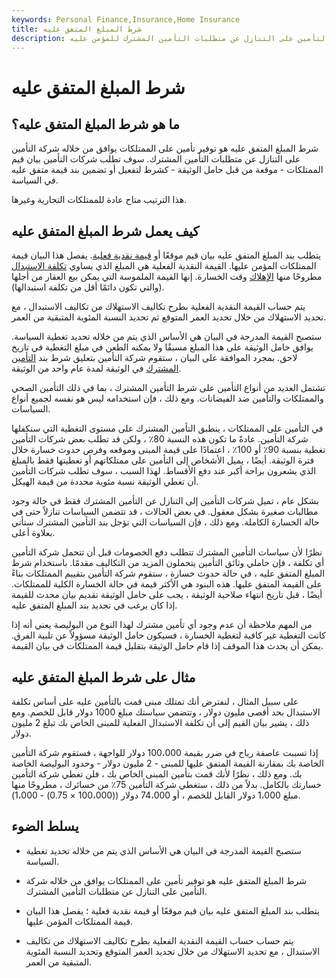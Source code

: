 ```yaml
---
keywords: Personal Finance,Insurance,Home Insurance
title: شرط المبلغ المتفق عليه
description: شرط المبلغ المتفق عليه هو شرط التأمين على الممتلكات حيث توافق شركة التأمين على التنازل عن متطلبات التأمين المشترك للمؤمن عليه.
---
```


# شرط المبلغ المتفق عليه
## ما هو شرط المبلغ المتفق عليه؟

شرط المبلغ المتفق عليه هو توفير تأمين على الممتلكات يوافق من خلاله شركة التأمين على التنازل عن متطلبات التأمين المشترك. سوف تطلب شركات التأمين بيان قيم الممتلكات - موقعة من قبل حامل الوثيقة - كشرط لتفعيل أو تضمين بند قيمة متفق عليه في السياسة.

هذا الترتيب متاح عادة للممتلكات التجارية وغيرها.

## كيف يعمل شرط المبلغ المتفق عليه

يتطلب بند المبلغ المتفق عليه بيان قيم موقعًا أو [قيمة نقدية فعلية](/actual-cash-value). يفصل هذا البيان قيمة الممتلكات المؤمن عليها. القيمة النقدية الفعلية هي المبلغ الذي يساوي [تكلفة الاستبدال](/replacementcost) مطروحًا منها [الإهلاك](/depreciation) وقت الخسارة. إنها القيمة الملموسة التي يمكن بيع العقار من أجلها (والتي تكون دائمًا أقل من تكلفة استبدالها).

يتم حساب القيمة النقدية الفعلية بطرح تكاليف الاستهلاك من تكاليف الاستبدال ، مع تحديد الاستهلاك من خلال تحديد العمر المتوقع ثم تحديد النسبة المئوية المتبقية من العمر.

ستصبح القيمة المدرجة في البيان هي الأساس الذي يتم من خلاله تحديد تغطية السياسة. يوافق حامل الوثيقة على هذا المبلغ مسبقًا ولا يمكنه الطعن في مبلغ التغطية في تاريخ لاحق. بمجرد الموافقة على البيان ، ستقوم شركة التأمين بتعليق شرط بند [التأمين المشترك](/coinsurance) في الوثيقة لمدة عام واحد من الوثيقة.

تشتمل العديد من أنواع التأمين على شرط التأمين المشترك ، بما في ذلك التأمين الصحي والممتلكات والتأمين ضد الفيضانات. ومع ذلك ، فإن استخدامه ليس هو نفسه لجميع أنواع السياسات.

في التأمين على الممتلكات ، ينطبق التأمين المشترك على مستوى التغطية التي ستكفلها شركة التأمين. عادةً ما تكون هذه النسبة 80٪ ، ولكن قد تطلب بعض شركات التأمين تغطية بنسبة 90٪ أو 100٪ ، اعتمادًا على قيمة المبنى وموقعه وفرص حدوث خسارة خلال فترة الوثيقة. أيضًا ، يميل الأشخاص إلى التأمين على ممتلكاتهم أو تغطيتها فقط بالمبلغ الذي يشعرون براحة أكبر عند دفع الأقساط. لهذا السبب ، سوف تطلب شركات التأمين أن تغطي الوثيقة نسبة مئوية محددة من قيمة الهيكل.

بشكل عام ، تميل شركات التأمين إلى التنازل عن التأمين المشترك فقط في حالة وجود مطالبات صغيرة بشكل معقول. في بعض الحالات ، قد تتضمن السياسات تنازلاً حتى في حالة الخسارة الكاملة. ومع ذلك ، فإن السياسات التي تؤجل بند التأمين المشترك ستأتي بعلاوة أعلى.

نظرًا لأن سياسات التأمين المشترك تتطلب دفع الخصومات قبل أن تتحمل شركة التأمين أي تكلفة ، فإن حاملي وثائق التأمين يتحملون المزيد من التكاليف مقدمًا. باستخدام شرط المبلغ المتفق عليه ، في حالة حدوث خسارة ، ستقوم شركة التأمين بتقييم الممتلكات بناءً على القيمة المتفق عليها. هذه البنود هي الأكثر قيمة في حالة الخسارة الكلية للممتلكات. أيضًا ، قبل تاريخ انتهاء صلاحية الوثيقة ، يجب على حامل الوثيقة تقديم بيان محدث للقيمة إذا كان يرغب في تجديد بند المبلغ المتفق عليه.

من المهم ملاحظة أن عدم وجود أي تأمين مشترك لهذا النوع من البوليصة يعني أنه إذا كانت التغطية غير كافية لتغطية الخسارة ، فسيكون حامل الوثيقة مسؤولاً عن تلبية الفرق. يمكن أن يحدث هذا الموقف إذا قام حامل الوثيقة بتقليل قيمة الممتلكات في بيان القيمة.

## مثال على شرط المبلغ المتفق عليه

على سبيل المثال ، لنفترض أنك تمتلك مبنى قمت بالتأمين عليه على أساس تكلفة الاستبدال بحد أقصى مليون دولار ، وتتضمن سياستك مبلغ 1000 دولار قابل للخصم. ومع ذلك ، يشير بيان القيم إلى أن تكلفة الاستبدال الفعلية للمبنى الخاص بك تبلغ 2 مليون دولار.

إذا تسببت عاصفة رياح في ضرر بقيمة 100،000 دولار للواجهة ، فستقوم شركة التأمين الخاصة بك بمقارنة القيمة المتفق عليها للمبنى - 2 مليون دولار - وحدود البوليصة الخاصة بك. ومع ذلك ، نظرًا لأنك قمت بتأمين المبنى الخاص بك ، فلن تغطي شركة التأمين خسارتك بالكامل. بدلاً من ذلك ، ستغطي شركة التأمين 75٪ من خسائرك ، مطروحًا منها مبلغ 1،000 دولار القابل للخصم ، أو 74،000 دولار ((100،000 × 0.75) - 1،000).

## يسلط الضوء

- ستصبح القيمة المدرجة في البيان هي الأساس الذي يتم من خلاله تحديد تغطية السياسة.

- شرط المبلغ المتفق عليه هو توفير تأمين على الممتلكات يوافق من خلاله شركة التأمين على التنازل عن متطلبات التأمين المشترك.

- يتطلب بند المبلغ المتفق عليه بيان قيم موقعًا أو قيمة نقدية فعلية ؛ يفصل هذا البيان قيمة الممتلكات المؤمن عليها.

- يتم حساب حساب القيمة النقدية الفعلية بطرح تكاليف الاستهلاك من تكاليف الاستبدال ، مع تحديد الاستهلاك من خلال تحديد العمر المتوقع وتحديد النسبة المئوية المتبقية من العمر.

